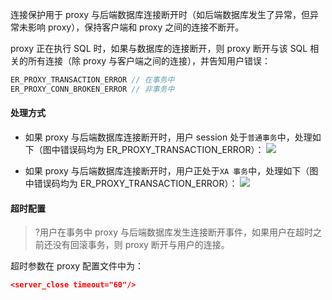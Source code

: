 连接保护用于 proxy 与后端数据库连接断开时（如后端数据库发生了异常，但异常未影响 proxy），保持客户端和 proxy 之间的连接不断开。

proxy 正在执行 SQL 时，如果与数据库的连接断开，则 proxy 断开与该 SQL 相关的所有连接（除 proxy 与客户端之间的连接），并告知用户错误：
```c++
ER_PROXY_TRANSACTION_ERROR // 在事务中
ER_PROXY_CONN_BROKEN_ERROR // 非事务中
```

#### 处理方式
- 如果 proxy 与后端数据库连接断开时，用户 session 处于`普通事务`中，处理如下（图中错误码均为 ER_PROXY_TRANSACTION_ERROR）：
![](https://main.qcloudimg.com/raw/a758c8c5d73ab6a54c62bb86d971131b.png)

- 如果 proxy 与后端数据库连接断开时，用户正处于`XA 事务`中，处理如下（图中错误码均为 ER_PROXY_TRANSACTION_ERROR）：
![](https://main.qcloudimg.com/raw/b81379481711bbd5606e8eb18edacd8e.png)

#### 超时配置
>?用户在事务中 proxy 与后端数据库发生连接断开事件，如果用户在超时之前还没有回滚事务，则 proxy 断开与用户的连接。
>
超时参数在 proxy 配置文件中为：
```json
<server_close timeout="60"/>
```

